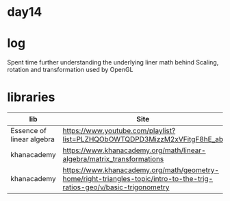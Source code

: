 # day14


# log
Spent time further understanding the underlying liner math behind Scaling, rotation and transformation used by OpenGL 

# libraries
| lib | Site |
| ------ | ------ |
| Essence of linear algebra | https://www.youtube.com/playlist?list=PLZHQObOWTQDPD3MizzM2xVFitgF8hE_ab |
| khanacademy | https://www.khanacademy.org/math/linear-algebra/matrix_transformations|
| khanacademy | https://www.khanacademy.org/math/geometry-home/right-triangles-topic/intro-to-the-trig-ratios-geo/v/basic-trigonometry|


